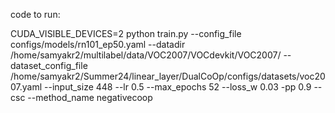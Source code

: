 code to run: 


CUDA_VISIBLE_DEVICES=2 python train.py --config_file configs/models/rn101_ep50.yaml --datadir /home/samyakr2/multilabel/data/VOC2007/VOCdevkit/VOC2007/ --dataset_config_file /home/samyakr2/Summer24/linear_layer/DualCoOp/configs/datasets/voc2007.yaml --input_size 448 --lr 0.5 --max_epochs 52 --loss_w 0.03 -pp 0.9 --csc --method_name negativecoop
